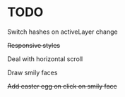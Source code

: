 # TODO

Switch hashes on activeLayer change

~~Responsive styles~~

Deal with horizontal scroll

Draw smily faces

~~Add easter egg on click on smily face~~